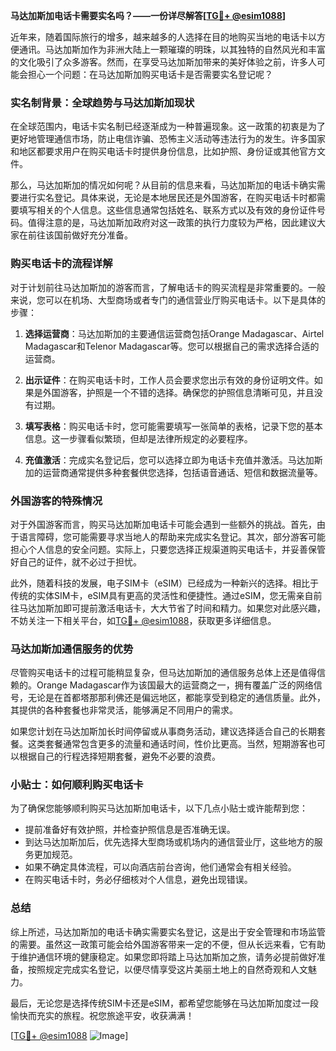 **马达加斯加电话卡需要实名吗？——一份详尽解答[[TG💪+ @esim1088](https://t.me/s/esim1088)]**

近年来，随着国际旅行的增多，越来越多的人选择在目的地购买当地的电话卡以方便通讯。马达加斯加作为非洲大陆上一颗璀璨的明珠，以其独特的自然风光和丰富的文化吸引了众多游客。然而，在享受马达加斯加带来的美好体验之前，许多人可能会担心一个问题：在马达加斯加购买电话卡是否需要实名登记呢？

### 实名制背景：全球趋势与马达加斯加现状

在全球范围内，电话卡实名制已经逐渐成为一种普遍现象。这一政策的初衷是为了更好地管理通信市场，防止电信诈骗、恐怖主义活动等违法行为的发生。许多国家和地区都要求用户在购买电话卡时提供身份信息，比如护照、身份证或其他官方文件。

那么，马达加斯加的情况如何呢？从目前的信息来看，马达加斯加的电话卡确实需要进行实名登记。具体来说，无论是本地居民还是外国游客，在购买电话卡时都需要填写相关的个人信息。这些信息通常包括姓名、联系方式以及有效的身份证件号码。值得注意的是，马达加斯加政府对这一政策的执行力度较为严格，因此建议大家在前往该国前做好充分准备。

### 购买电话卡的流程详解

对于计划前往马达加斯加的游客而言，了解电话卡的购买流程是非常重要的。一般来说，您可以在机场、大型商场或者专门的通信营业厅购买电话卡。以下是具体的步骤：

1. **选择运营商**：马达加斯加的主要通信运营商包括Orange Madagascar、Airtel Madagascar和Telenor Madagascar等。您可以根据自己的需求选择合适的运营商。
   
2. **出示证件**：在购买电话卡时，工作人员会要求您出示有效的身份证明文件。如果是外国游客，护照是一个不错的选择。确保您的护照信息清晰可见，并且没有过期。

3. **填写表格**：购买电话卡时，您可能需要填写一张简单的表格，记录下您的基本信息。这一步骤看似繁琐，但却是法律所规定的必要程序。

4. **充值激活**：完成实名登记后，您可以选择立即为电话卡充值并激活。马达加斯加的运营商通常提供多种套餐供您选择，包括语音通话、短信和数据流量等。

### 外国游客的特殊情况

对于外国游客而言，购买马达加斯加电话卡可能会遇到一些额外的挑战。首先，由于语言障碍，您可能需要寻求当地人的帮助来完成实名登记。其次，部分游客可能担心个人信息的安全问题。实际上，只要您选择正规渠道购买电话卡，并妥善保管好自己的证件，就不必过于担忧。

此外，随着科技的发展，电子SIM卡（eSIM）已经成为一种新兴的选择。相比于传统的实体SIM卡，eSIM具有更高的灵活性和便捷性。通过eSIM，您无需亲自前往马达加斯加即可提前激活电话卡，大大节省了时间和精力。如果您对此感兴趣，不妨关注一下相关平台，如[TG💪+ @esim1088](https://t.me/s/esim1088)，获取更多详细信息。

### 马达加斯加通信服务的优势

尽管购买电话卡的过程可能稍显复杂，但马达加斯加的通信服务总体上还是值得信赖的。Orange Madagascar作为该国最大的运营商之一，拥有覆盖广泛的网络信号，无论是在首都塔那那利佛还是偏远地区，都能享受到稳定的通信质量。此外，其提供的各种套餐也非常灵活，能够满足不同用户的需求。

如果您计划在马达加斯加长时间停留或从事商务活动，建议选择适合自己的长期套餐。这类套餐通常包含更多的流量和通话时间，性价比更高。当然，短期游客也可以根据自己的行程选择短期套餐，避免不必要的浪费。

### 小贴士：如何顺利购买电话卡

为了确保您能够顺利购买马达加斯加电话卡，以下几点小贴士或许能帮到您：

- 提前准备好有效护照，并检查护照信息是否准确无误。
- 到达马达加斯加后，优先选择大型商场或机场内的通信营业厅，这些地方的服务更加规范。
- 如果不确定具体流程，可以向酒店前台咨询，他们通常会有相关经验。
- 在购买电话卡时，务必仔细核对个人信息，避免出现错误。

### 总结

综上所述，马达加斯加的电话卡确实需要实名登记，这是出于安全管理和市场监管的需要。虽然这一政策可能会给外国游客带来一定的不便，但从长远来看，它有助于维护通信环境的健康稳定。如果您即将踏上马达加斯加之旅，请务必提前做好准备，按照规定完成实名登记，以便尽情享受这片美丽土地上的自然奇观和人文魅力。

最后，无论您是选择传统SIM卡还是eSIM，都希望您能够在马达加斯加度过一段愉快而充实的旅程。祝您旅途平安，收获满满！

[[TG💪+ @esim1088](https://t.me/s/esim1088) ![Image](https://i.postimg.cc/4NQfJmqS/Snipaste-2025-05-13-00-14-12.png)]